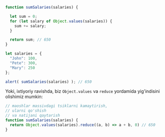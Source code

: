 ```js run demo
function sumSalaries(salaries) {

  let sum = 0;
  for (let salary of Object.values(salaries)) {
    sum += salary;
  }

  return sum; // 650
}

let salaries = {
  "John": 100,
  "Pete": 300,
  "Mary": 250
};

alert( sumSalaries(salaries) ); // 650
```
Yoki, ixtiyoriy ravishda, biz `Object.values` va `reduce` yordamida yig'indisini olishimiz mumkin:

```js
// maoshlar massivdagi tsiklarni kamaytirish,
// ularni qo'shish
// va natijani qaytarish
function sumSalaries(salaries) {
  return Object.values(salaries).reduce((a, b) => a + b, 0) // 650
}
```
